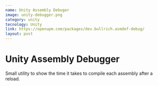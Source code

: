 ```yaml
---
name: Unity Assembly Debuger
image: unity-debugger.png
category: unity
tecnology: Unity
link: https://openupm.com/packages/dev.bullrich.asmdef-debug/
layout: post
---
```

# Unity Assembly Debugger

Small utility to show the time it takes to compile each assembly after a reload.